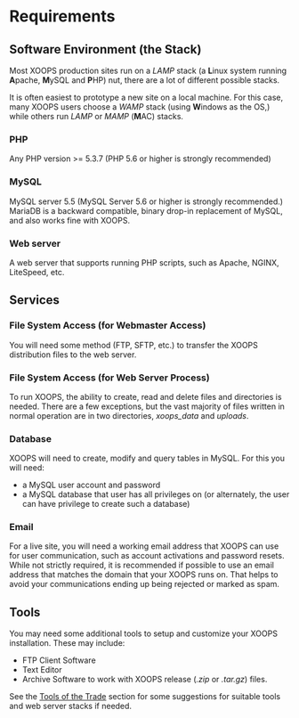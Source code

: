 # Requirements​

## Software Environment \(the Stack\)

Most XOOPS production sites run on a _LAMP_ stack \(a **L**inux system running **A**pache, **M**ySQL and **P**HP\) nut, there are a lot of different possible stacks.

It is often easiest to prototype a new site on a local machine. For this case, many XOOPS users choose a _WAMP_ stack \(using **W**indows as the OS,\) while others run _LAMP_ or _MAMP_ \(**M**AC\) stacks.

### PHP

Any PHP version &gt;= 5.3.7 \(PHP 5.6 or higher is strongly recommended\)

### MySQL

MySQL server 5.5 \(MySQL Server 5.6 or higher is strongly recommended.\) MariaDB is a backward compatible, binary drop-in replacement of MySQL, and also works fine with XOOPS.

### Web server

A web server that supports running PHP scripts, such as Apache, NGINX, LiteSpeed, etc.

## Services

### File System Access \(for Webmaster Access\)

You will need some method \(FTP, SFTP, etc.\) to transfer the XOOPS distribution files to the web server.

### File System Access \(for Web Server Process\)

To run XOOPS, the ability to create, read and delete files and directories is needed. There are a few exceptions, but the vast majority of files written in normal operation are in two directories, _xoops\_data_ and _uploads_.

### Database

XOOPS will need to create, modify and query tables in MySQL. For this you will need:

* a MySQL user account and password
* a MySQL database that user has all privileges on \(or alternately, the user can have privilege to create such a database\)

### Email

For a live site, you will need a working email address that XOOPS can use for user communication, such as account activations and password resets. While not strictly required, it is recommended if possible to use an email address that matches the domain that your XOOPS runs on. That helps to avoid your communications ending up being rejected or marked as spam.

## Tools

You may need some additional tools to setup and customize your XOOPS installation. These may include:

* FTP Client Software
* Text Editor
* Archive Software to work with XOOPS release \(_.zip_ or _.tar.gz_\) files.

See the [Tools of the Trade](tools.md) section for some suggestions for suitable tools and web server stacks if needed.

